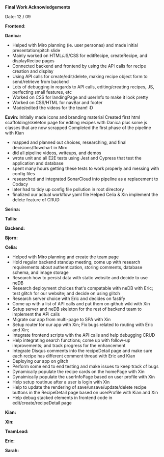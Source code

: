 **Final Work Acknowledgements**

Date: 12 / 09

**Frontend:**

**Danica:** 
- Helped with Miro planning (ie. user personas) and made initial presentation/pitch slide
- Mainly worked on HTML/JS/CSS for editRecipe, createRecipe, and displayRecipe pages
- Connected backend and frontend by using the API calls for recipe creation and display
- Using API calls for create/edit/delete, making recipe object form to send/retrieve from backend
- Lots of debugging in regards to API calls, editing/creating recipes, JS, perfecting small features, etc
- Worked on CSS for landingPage and userInfo to make it look pretty
- Worked on CSS/HTML for navBar and footer
- Made/edited the videos for the team! :D

**Euvin:**
Initially made icons and branding material
Created first html scaffolding/skeleton page for editing recipes with Danica plus some js classes that are now scrapped
Completed the first phase of the pipeline with Kian
- mapped and planned out choices, researching, and final decisions/flowchart in Miro
- did all pipeline videos, writeups, and demos 
- wrote unit and all E2E tests using Jest and Cypress that test the application and database
- spent many hours getting these tests to work properly and messing with config files
- researched and integrated SonarCloud into pipeline as a replacement to Codacy
- later had to tidy up config file pollution in root directory
- finalized our actual workflow yaml file
Helped Celia & Xin implement the delete feature of CRUD


**Serina:**


**Tallis:**



**Backend:**

**Bjorn:**



**Celia:**
 - Helped with Miro planning and create the team page
 - Hold regular backend standup meeting, come up with research requirements about authentication, storing comments, database schema, and image storage
 - Research how to persist data with static website and decide to use neDB
 - Research deployment choices that's compatable with neDB with Eric; test glitch for our website; and decide on using glitch
 - Research server choice with Eric and decides on fastify
 - Come up with a list of API calls and put them on github wiki with Xin
 - Setup server and neDB skeleton for the rest of backend team to implement the API calls
 - Migrate our app from multi-page to SPA with Xin
 - Setup router for our app with Xin; Fix bugs related to routing with Eric and Xin;
 - Integrate frontend scripts with the API calls and help debugging CRUD
 - Help integrating search functions; come up with follow-up improvements; and track progress for the enhancement
 - Integrate Disqus comments into the recipeDetail page and make sure each recipe has different comment thread with Eric and Kian
 - Deploying our app on glitch
 - Perform some end to end testing and make issues to keep track of bugs
 - Dynamically populate the recipe cards on the homePage with Xin
 - Dynaimically populate the userInfoPage based on user profile with Xin
 - Help setup routinue after a user is login with Xin
 - Help to update the rendering of save/unsave/update/delete recipe buttons in the RecipeDetail page based on userProfile with Kian and Xin
 - Help debug stacked elements in frontend code in edit/create/recipeDetail page


**Kian:**



**Xin:**


**TeamLead:**

**Eric:**


**Sarah:**

